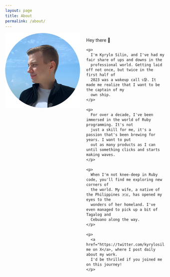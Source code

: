 ```yaml
---
layout: page
title: About
permalink: /about/
---
```


<style>
.about-section {
  display: flex;
  align-items: flex-start;
  justify-content: space-between;
  gap: 20px;
}

.about-image {
  height: 240px;
}

.about-text {
  max-width: 50%;
}

@media (max-width: 768px) {
  .about-section {
    flex-direction: column;
    text-align: center;
    align-items: center;
  }

  .about-image, .about-text {
      max-width: 100%;
      text-align: left;
  }
}
</style>

<div class="about-section">
  <img src="/assets/images/me.png" class="about-image">

  <div class="about-text">
    <p>
      Hey there 👋
    </p>

    <p>
      I'm Kyrylo Silin, and I've had my fair share of ups and downs in the
      professional world. Getting laid off not once, but twice in the first half of
      2023 was a wakeup call 📞😰. It made me realize that I want to be the captain of my
      own ship.
    </p>

    <p>
      For over a decade, I've been immersed in the world of Ruby programming. It's not
      just a skill for me, it's a passion that's been brewing for years. I want to put
      out as many products as I can until something clicks and starts making waves.
    </p>

    <p>
      When I'm not knee-deep in Ruby code, you'll find me exploring new corners of
      the world. My wife, a native of the Philippines 🇵🇭, has opened my eyes to the
      wonders of her homeland. I've even managed to pick up a bit of Tagalog and
      Cebuano along the way.
    </p>

    <p>
      <a href="https://twitter.com/kyrylosilin">Follow me on X</a>, where I post daily about my work.
      I'd be thrilled if you joined me on this journey!
    </p>

  </div>
</div>
